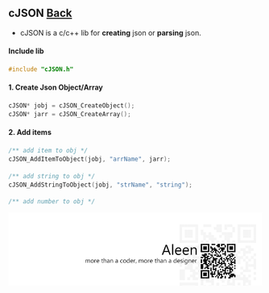 ## cJSON [Back](./../c.md)

- cJSON is a c/c++ lib for **creating** json or **parsing** json.

#### Include lib

```c
#include "cJSON.h"
```

#### 1. Create Json Object/Array

```c
cJSON* jobj = cJSON_CreateObject();
cJSON* jarr = cJSON_CreateArray();
```

#### 2. Add items

```c
/** add item to obj */
cJSON_AddItemToObject(jobj, "arrName", jarr);

/** add string to obj */
cJSON_AddStringToObject(jobj, "strName", "string");

/** add number to obj */
```

<a href="http://aleen42.github.io/" target="_blank" ><img src="./../../../pic/tail.gif"></a>
